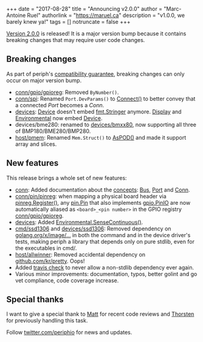 +++
date = "2017-08-28"
title = "Announcing v2.0.0"
author = "Marc-Antoine Ruel"
authorlink = "https://maruel.ca"
description = "v1.0.0, we barely knew ya!"
tags = []
notruncate = false
+++

[Version 2.0.0](https://github.com/google/periph/releases/tag/v2.0.0) is
released!  It is a major version bump because it contains breaking changes that
may require user code changes.

<!--more-->

## Breaking changes

As part of periph's [compatibility
guarantee](/project/library/#compatibility-guarantee), breaking changes can only
occur on major version bump.

- [conn/gpio/gpioreg](https://periph.io/x/periph/conn/gpio/gpioreg): Removed
  `ByNumber()`.
- [conn/spi](https://periph.io/x/periph/conn/spi): Renamed `Port.DevParams()` to
  [Connect()](https://periph.io/x/periph/conn/spi#Port) to better convey that a
  connected _Port_ becomes a _Conn_.
- [devices](https://periph.io/x/periph/devices):
  [Device](https://periph.io/x/periph/devices#Device) doesn't embed
  [fmt.Stringer](https://golang.org/pkg/fmt/#Stringer) anymore.
  [Display](https://periph.io/x/periph/devices#Display) and
  [Environmental](https://periph.io/x/periph/devices#Environmental) now embed
  [Device](https://periph.io/x/periph/devices#Device).
- devices/bme280: renamed to
  [devices/bmxx80](https://periph.io/x/periph/devices/bmxx80), now supporting
  all three of BMP180/BME280/BMP280.
- [host/pmem](https://periph.io/x/periph/host/pmem): Renamed `Mem.Struct()` to
  [AsPOD()](https://periph.io/x/periph/host/pmem#Mem) and made it support array
  and slices.

## New features

This release brings a whole set of new features:

- [conn](https://periph.io/x/periph/conn): Added documentation about the
  [concepts](https://periph.io/x/periph/conn#hdr-Concepts):
  [Bus](https://periph.io/x/periph/conn#hdr-Bus),
  [Port](https://periph.io/x/periph/conn#hdr-Port) and
  [Conn](https://periph.io/x/periph/conn#hdr-Conn).
- [conn/pin/pinreg](https://periph.io/x/periph/conn/pin/pinreg): when mapping a
  physical board header via
  [pinreg.Register()](https://periph.io/x/periph/conn/pin/pinreg#Register), any
  [pin.Pin](https://periph.io/x/periph/conn/pin#Pin) that also implements
  [gpio.PinIO](https://periph.io/x/periph/conn/gpio#PinIO) are
  now automatically aliased as `<board>_<pin number>` in the GPIO registry
  [conn/gpio/gpioreg](https://periph.io/x/periph/conn/gpio/gpioreg).
- [devices](https://periph.io/x/periph/devices): Added
  [Environmental.SenseContinuous()](https://periph.io/x/periph/devices#Environmental).
- [cmd/ssd1306](https://periph.io/x/periph/cmd/ssd1306) and
  [devices/ssd1306](https://periph.io/x/periph/devices/ssd1306): Removed
  dependency on [golang.org/x/image/...](https://golang.org/x/image/) in both
  the command and in the device driver's tests, making periph a library that
  depends only on pure stdlib, even for the executables in cmd/.
- [host/allwinner](https://periph.io/x/periph/host/allwinner): Removed
  accidental dependency on [github.com/kr/pretty](https://github.com/kr/pretty).
  Oops!
- Added [travis
  check](https://github.com/google/periph/blob/v2.0.0/.travis.yml#L12) to never
  allow a non-stdlib dependency ever again.
- Various minor improvements: documentation, typos, better golint and go vet
  compliance, code coverage increase.

## Special thanks

I want to give a special thank to [Matt](http://github.com/mattetti) for recent
code reviews and [Thorsten](https://github.com/tve) for previously handling this
task.

Follow [twitter.com/periphio](https://twitter.com/periphio) for news and
updates.
